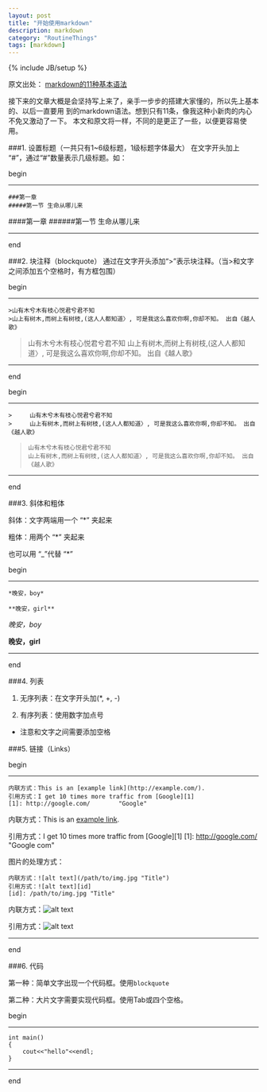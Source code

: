 ```yaml
---
layout: post
title: "开始使用markdown"
description: markdown
category: "RoutineThings"
tags: [markdown]
---
```

{% include JB/setup %}


原文出处： [markdown的11种基本语法](http://www.cnblogs.com/hnrainll/p/3514637.html)

接下来的文章大概是会坚持写上来了，亲手一步步的搭建大家懂的，所以先上基本的、以后一直要用
到的markdown语法。想到只有11条，像我这种小新肉的内心不免又激动了一下。
本文和原文将一样，不同的是更正了一些，以便更容易使用。

###1. 设置标题（一共只有1~6级标题，1级标题字体最大）
在文字开头加上 “#”，通过“#”数量表示几级标题。如：
 
begin
___


    ###第一章 
    #####第一节 生命从哪儿来

####第一章 
######第一节 生命从哪儿来


___
end



###2. 块注释（blockquote）
通过在文字开头添加“>”表示块注释。（当>和文字之间添加五个空格时，有方框包围）

begin
___

    >山有木兮木有枝心悦君兮君不知
    >山上有树木,而树上有树枝,(这人人都知道〉, 可是我这么喜欢你啊,你却不知。 出自《越人歌》

>山有木兮木有枝心悦君兮君不知
>山上有树木,而树上有树枝,(这人人都知道〉, 可是我这么喜欢你啊,你却不知。 出自《越人歌》

___
end

begin
___

    >     山有木兮木有枝心悦君兮君不知
    >     山上有树木,而树上有树枝,(这人人都知道〉, 可是我这么喜欢你啊,你却不知。 出自《越人歌》

>     山有木兮木有枝心悦君兮君不知
>     山上有树木,而树上有树枝,(这人人都知道〉, 可是我这么喜欢你啊,你却不知。 出自《越人歌》

___
end

###3. 斜体和粗体

斜体：文字两端用一个 “\*” 夹起来

粗体：用两个 “*” 夹起来

也可以用 “_”代替 “*”

begin 
___

    *晚安，boy*

    **晚安，girl**


*晚安，boy*

**晚安，girl**

___
end

###4. 列表

1. 无序列表：在文字开头加(*, +, -)

2. 有序列表：使用数字加点号


* 注意和文字之间需要添加空格


###5. 链接（Links）

begin
___

    内联方式：This is an [example link](http://example.com/).
    引用方式：I get 10 times more traffic from [Google][1]
    [1]: http://google.com/        "Google" 

内联方式：This is an [example link](http://example.com/).

引用方式：I get 10 times more traffic from [Google][1]
[1]: http://google.com/        "Google com" 



图片的处理方式：

    内联方式：![alt text](/path/to/img.jpg "Title")
    引用方式：![alt text][id] 
    [id]: /path/to/img.jpg "Title"

内联方式：![alt text](/images/favicon.ico "Title")

引用方式：![alt text][id] 

[id]: /images/favicon.ico "Title"

___
end

###6. 代码

第一种：简单文字出现一个代码框。使用`blockquote`

第二种：大片文字需要实现代码框。使用Tab或四个空格。

begin
___

    int main()
    {
        cout<<"hello"<<endl;
    }
 
___
end







